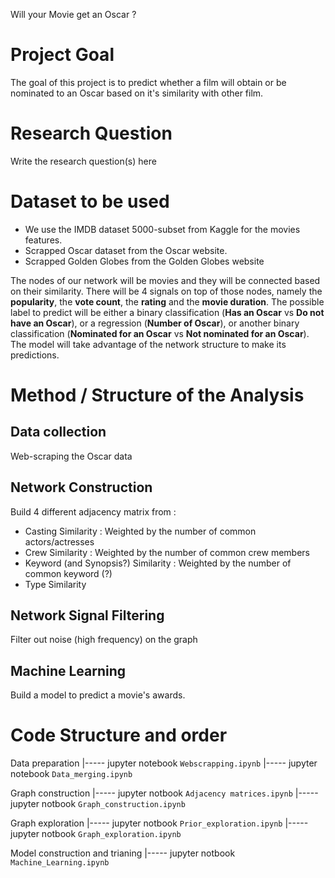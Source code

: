Will your Movie get an Oscar ?

# Project Goal
The goal of this project is to predict whether a film will obtain or be nominated to an Oscar based on it's similarity with other film.

# Research Question
Write the research question(s) here

# Dataset to be used
* We use the IMDB dataset 5000-subset from Kaggle for the movies features.
* Scrapped Oscar dataset from the Oscar website.  
* Scrapped Golden Globes from the Golden Globes website

The nodes of our network will be movies and they will be connected based on their similarity. There will be 4 signals on top of those nodes, namely the __popularity__, the __vote count__, the __rating__ and the __movie duration__. The possible label to predict will be either a binary classification (__Has an Oscar__ vs __Do not have an Oscar__), or a regression (__Number of Oscar__), or another binary classification (__Nominated for an Oscar__ vs __Not nominated for an Oscar__).
The model will take advantage of the network structure to make its predictions.

# Method / Structure of the Analysis
## Data collection
Web-scraping the Oscar data

## Network Construction
Build 4 different adjacency matrix from :
* Casting Similarity : Weighted by the number of common actors/actresses
* Crew Similarity : Weighted by the number of common crew members
* Keyword (and Synopsis?) Similarity : Weighted by the number of common keyword (?)
* Type Similarity

## Network Signal Filtering
Filter out noise (high frequency) on the graph

## Machine Learning
Build a model to predict a movie's awards.

# Code Structure and order
Data preparation
  |----- jupyter notebook `Webscrapping.ipynb`
  |----- jupyter notebook `Data_merging.ipynb`

Graph construction
  |----- jupyter notbook `Adjacency matrices.ipynb`
  |----- jupyter notbook `Graph_construction.ipynb`

Graph exploration
  |----- jupyter notbook `Prior_exploration.ipynb`
  |----- jupyter notbook `Graph_exploration.ipynb`

Model construction and trianing
  |----- jupyter notbook `Machine_Learning.ipynb`
